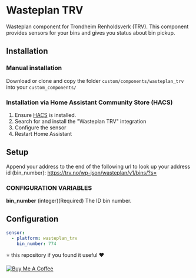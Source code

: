 # Wasteplan TRV
Wasteplan component for Trondheim Renholdsverk (TRV).
This component provides sensors for your bins and gives you status about bin pickup.

## Installation

### Manual installation
Download or clone and copy the folder `custom/components/wasteplan_trv` into your `custom_components/`

### Installation via Home Assistant Community Store (HACS)
1. Ensure [HACS](http://hacs.xyz/) is installed.
2. Search for and install the "Wasteplan TRV" integration
3. Configure the sensor
4. Restart Home Assistant

## Setup

Append your address to the end of the following url to look up your address id (bin_number):
https://trv.no/wp-json/wasteplan/v1/bins/?s=

### CONFIGURATION VARIABLES
**bin_number**
(integer)(Required) The ID bin number.

## Configuration
```yaml
sensor:
  - platform: wasteplan_trv
    bin_number: 774
```

⭐️ this repository if you found it useful ❤️

<a href="https://www.buymeacoffee.com/jonkristian" target="_blank"><img src="https://bmc-cdn.nyc3.digitaloceanspaces.com/BMC-button-images/custom_images/white_img.png" alt="Buy Me A Coffee" style="height: auto !important;width: auto !important;" ></a>
